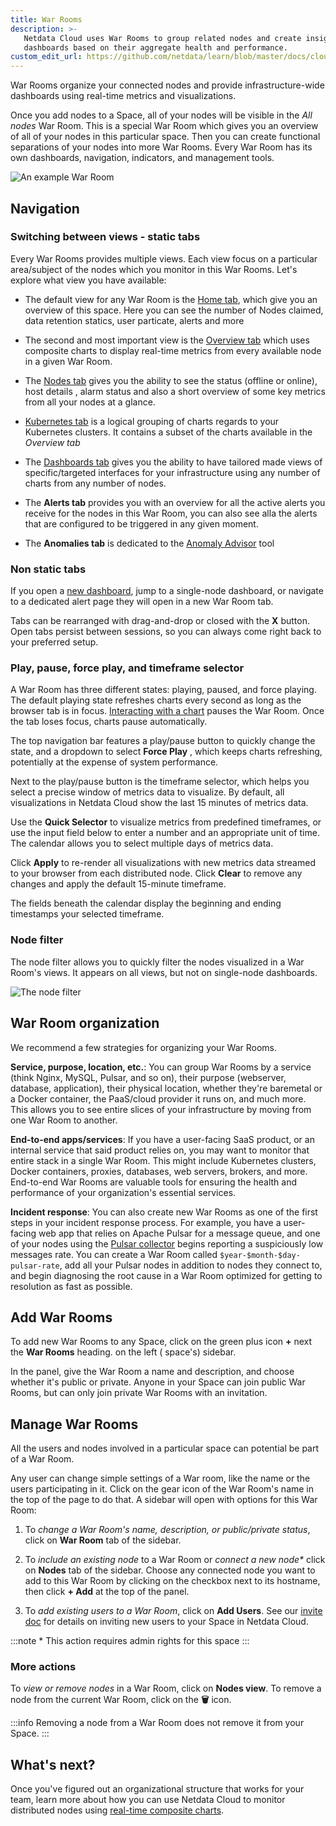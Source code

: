 ```yaml
---
title: War Rooms 
description: >- 
   Netdata Cloud uses War Rooms to group related nodes and create insightful composite
   dashboards based on their aggregate health and performance.
custom_edit_url: https://github.com/netdata/learn/blob/master/docs/cloud/war-rooms.md
---
```


War Rooms organize your connected nodes and provide infrastructure-wide dashboards using real-time metrics and
visualizations.

Once you add nodes to a Space, all of your nodes will be visible in the _All nodes_ War Room. This is a special War Room
which gives you an overview of all of your nodes in this particular space. Then you can create functional separations of
your nodes into more War Rooms. Every War Room has its own dashboards, navigation, indicators, and management tools.

![An example War Room](/img/cloud/main-page.png)

## Navigation

### Switching between views - static tabs

Every War Rooms provides multiple views. Each view focus on a particular area/subject of the nodes which you monitor in
this War Rooms. Let's explore what view you have available:

- The default view for any War Room is the [Home tab](/docs/cloud/visualize/overview#home), which give you an overview
  of this space. Here you can see the number of Nodes claimed, data retention statics, user particate, alerts and more

- The second and most important view is the [Overview tab](/docs/cloud/visualize/overview#overview) which uses composite
  charts to display real-time metrics from every available node in a given War Room.

- The [Nodes tab](/docs/cloud/visualize/nodes) gives you the ability to see the status (offline or online), host details
  , alarm status and also a short overview of some key metrics from all your nodes at a glance.

- [Kubernetes tab](docs/cloud/visualize/kubernetes) is a logical grouping of charts regards to your Kubernetes clusters.
  It contains a subset of the charts available in the _Overview tab_

- The [Dashboards tab](/docs/cloud/visualize/dashboards) gives you the ability to have tailored made views of
  specific/targeted interfaces for your infrastructure using any number of charts from any number of nodes.

- The **Alerts tab** provides you with an overview for all the active alerts you receive for the nodes in this War Room,
  you can also see alla the alerts that are configured to be triggered in any given moment.

- The **Anomalies tab** is dedicated to the [Anomaly Advisor](/docs/cloud/insights/anomaly-advisor.mdx) tool

### Non static tabs

If you open a [new dashboard](/docs/cloud/visualize/dashboards), jump to a single-node dashboard, or navigate to a dedicated
alert page they will open in a new War Room tab.

Tabs can be rearranged with drag-and-drop or closed with the **X** button. Open tabs persist between sessions, so you
can always come right back to your preferred setup.

### Play, pause, force play, and timeframe selector

A War Room has three different states: playing, paused, and force playing. The default playing state refreshes charts
every second as long as the browser tab is in focus. [Interacting with a chart](/docs/dashboard/interact-charts) pauses
the War Room. Once the tab loses focus, charts pause automatically.

The top navigation bar features a play/pause button to quickly change the state, and a dropdown to select **Force Play**
, which keeps charts refreshing, potentially at the expense of system performance.

Next to the play/pause button is the timeframe selector, which helps you select a precise window of metrics data to
visualize. By default, all visualizations in Netdata Cloud show the last 15 minutes of metrics data.

Use the **Quick Selector** to visualize metrics from predefined timeframes, or use the input field below to enter a
number and an appropriate unit of time. The calendar allows you to select multiple days of metrics data.

Click **Apply** to re-render all visualizations with new metrics data streamed to your browser from each distributed
node. Click **Clear** to remove any changes and apply the default 15-minute timeframe.

The fields beneath the calendar display the beginning and ending timestamps your selected timeframe.


### Node filter

The node filter allows you to quickly filter the nodes visualized in a War Room's views. It appears on all views, but
not on single-node dashboards.

![The node filter](https://user-images.githubusercontent.com/12612986/172674440-df224058-2b2c-41da-bb45-f4eb82e342e5.png)


## War Room organization

We recommend a few strategies for organizing your War Rooms.

**Service, purpose, location, etc.**: You can group War Rooms by a service (think Nginx, MySQL, Pulsar, and so on),
their purpose (webserver, database, application), their physical location, whether they're baremetal or a Docker
container, the PaaS/cloud provider it runs on, and much more. This allows you to see entire slices of your
infrastructure by moving from one War Room to another.

**End-to-end apps/services**: If you have a user-facing SaaS product, or an internal service that said product relies
on, you may want to monitor that entire stack in a single War Room. This might include Kubernetes clusters, Docker
containers, proxies, databases, web servers, brokers, and more. End-to-end War Rooms are valuable tools for ensuring the
health and performance of your organization's essential services.

**Incident response**: You can also create new War Rooms as one of the first steps in your incident response process.
For example, you have a user-facing web app that relies on Apache Pulsar for a message queue, and one of your nodes
using the [Pulsar collector](/docs/agent/collectors/go.d.plugin/modules/pulsar) begins reporting a suspiciously low
messages rate. You can create a War Room called `$year-$month-$day-pulsar-rate`, add all your Pulsar nodes in addition
to nodes they connect to, and begin diagnosing the root cause in a War Room optimized for getting to resolution as fast
as possible.

## Add War Rooms

To add new War Rooms to any Space, click on the green plus icon **+** next the **War Rooms** heading. on the left (
space's) sidebar.

In the panel, give the War Room a name and description, and choose whether it's public or private. Anyone in your Space
can join public War Rooms, but can only join private War Rooms with an invitation.

## Manage War Rooms

All the users and nodes involved in a particular space can potential be part of a War Room.

Any user can change simple settings of a War room, like the name or the users participating in it. Click on the gear 
icon of the War Room's name in the top of the page to do that. A sidebar will open with options for this War Room:

1. To _change a War Room's name, description, or public/private status_, click on **War Room** tab of the sidebar.

2. To _include an existing node_ to a War Room or _connect a new node*_ click on **Nodes** tab of the sidebar. Choose any
connected node you want to add to this War Room by clicking on the checkbox next to its hostname, then click **+ Add**
at the top of the panel.

3. To _add existing users to a War Room_, click on **Add Users**. See our [invite doc](/docs/cloud/manage/invite-your-team)
for details on inviting new users to your Space in Netdata Cloud.

:::note
 \* This action requires admin rights for this space
:::

### More actions

To _view or remove nodes_ in a War Room, click on **Nodes view**. To remove a node from the current War Room, click on
the **🗑** icon. 

:::info
 Removing a node from a War Room does not remove it from your Space.
:::



## What's next?

Once you've figured out an organizational structure that works for your team, learn more about how you can use Netdata
Cloud to monitor distributed nodes using [real-time composite charts](/docs/cloud/visualize/overview).
